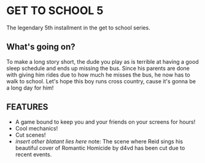 # GET TO SCHOOL 5
The legendary 5th installment in the get to school series.

## What's going on?
To make a long story short, the dude you play as is terrible at having a good sleep schedule and ends up missing the bus. Since his parents are done with giving him rides due to how much he misses the bus, he now has to walk to school. Let's hope this boy runs cross country, cause it's gonna be a long day for him!
## FEATURES
- A game bound to keep you and your friends on your screens for hours!
- Cool mechanics!
- Cut scenes!
- *insert other blatant lies here*
note: The scene where Reid sings his beautiful cover of Romantic Homicide by d4vd has been cut due to recent events.
